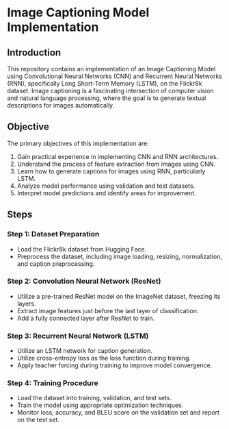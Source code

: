 # Image Captioning Model Implementation

## Introduction
This repository contains an implementation of an Image Captioning Model using Convolutional Neural Networks (CNN) and Recurrent Neural Networks (RNN), specifically Long Short-Term Memory (LSTM), on the Flickr8k dataset. Image captioning is a fascinating intersection of computer vision and natural language processing, where the goal is to generate textual descriptions for images automatically.

## Objective
The primary objectives of this implementation are:
1. Gain practical experience in implementing CNN and RNN architectures.
2. Understand the process of feature extraction from images using CNN.
3. Learn how to generate captions for images using RNN, particularly LSTM.
4. Analyze model performance using validation and test datasets.
5. Interpret model predictions and identify areas for improvement.

## Steps

### Step 1: Dataset Preparation
- Load the Flickr8k dataset from Hugging Face.
- Preprocess the dataset, including image loading, resizing, normalization, and caption preprocessing.

### Step 2: Convolution Neural Network (ResNet)
- Utilize a pre-trained ResNet model on the ImageNet dataset, freezing its layers.
- Extract image features just before the last layer of classification.
- Add a fully connected layer after ResNet to train.

### Step 3: Recurrent Neural Network (LSTM)
- Utilize an LSTM network for caption generation.
- Utilize cross-entropy loss as the loss function during training.
- Apply teacher forcing during training to improve model convergence.

### Step 4: Training Procedure
- Load the dataset into training, validation, and test sets.
- Train the model using appropriate optimization techniques.
- Monitor loss, accuracy, and BLEU score on the validation set and report on the test set.
